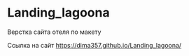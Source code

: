 # Landing_lagoona
Верстка сайта отеля по макету

Ссылка на сайт https://dima357.github.io/Landing_lagoona/
